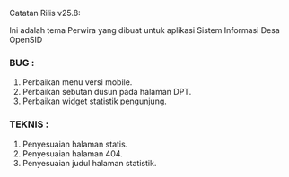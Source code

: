 Catatan Rilis v25.8:

Ini adalah tema Perwira yang dibuat untuk aplikasi Sistem Informasi Desa OpenSID

### BUG :

1. Perbaikan menu versi mobile.
2. Perbaikan sebutan dusun pada halaman DPT.
3. Perbaikan widget statistik pengunjung.

### TEKNIS :

1. Penyesuaian halaman statis.
2. Penyesuaian halaman 404.
3. Penyesuaian judul halaman statistik.
